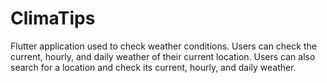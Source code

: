 # ClimaTips

Flutter application used to check weather conditions. Users can check the current, hourly, and daily weather of their current location. Users can also search for a location and check its current, hourly, and daily weather.
